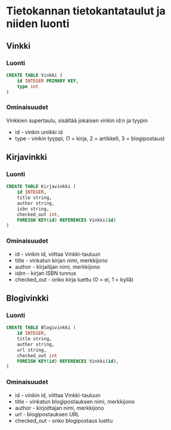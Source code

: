 # Tietokannan tietokantataulut ja niiden luonti

## Vinkki

### Luonti

```SQL
CREATE TABLE Vinkki (
    id INTEGER PRIMARY KEY,
    type int
)
```

### Ominaisuudet

Vinkkien supertaulu, sisältää jokaisen vinkin id:n ja tyypin

- id            - vinkin uniikki id
- type          - vinkin tyyppi, (1 = kirja, 2 = artikkeli, 3 = blogipostaus)

## Kirjavinkki

### Luonti

```SQL
CREATE TABLE Kirjavinkki (
    id INTEGER,
    title string,
    author string,
    isbn string,
    checked_out int,
    FOREIGN KEY(id) REFERENCES Vinkki(id)
)
```

### Ominaisuudet

- id            - vinkin id, viittaa Vinkki-tauluun 
- title         - vinkatun kirjan nimi, merkkijono
- author        - kirjailijan nimi, merkkijono
- isbn          - kirjan ISBN tunnus
- checked_out   - onko kirja luettu (0 = ei, 1 = kyllä)

## Blogivinkki

### Luonti

```SQL
CREATE TABLE Blogivinkki (
    id INTEGER,
    title string,
    author string,
    url string,
    checked_out int
    FOREIGN KEY(id) REFERENCES Vinkki(id),
)
```

### Ominaisuudet

- id            - vinkin id, viittaa Vinkki-tauluun 
- title         - vinkatun blogipostauksen nimi, merkkijono
- author        - kirjoittajan nimi, merkkijono
- url           - blogipostauksen URL
- checked_out   - onko blogipostaus luettu
